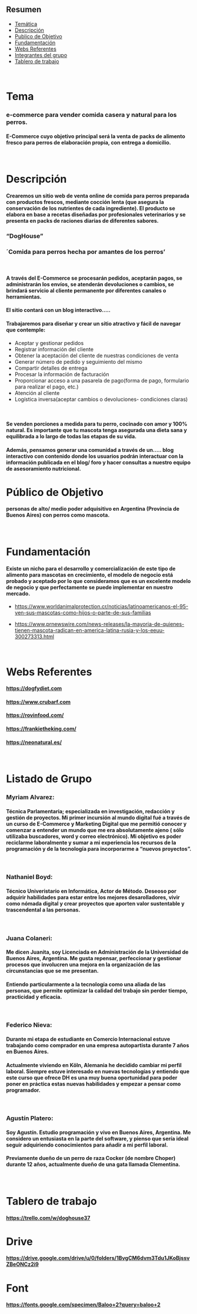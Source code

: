 ## Resumen   
- [Temática](#Tema)
- [Descripción](#Descripción)
- [Publico de Objetivo](#Público-de-Objetivo)
- [Fundamentación](#Fundamentación)
- [Webs Referentes](#Webs-Referentes)
- [Integrantes del grupo](#Listado-de-Grupo)
- [Tablero de trabajo](#Tablero-de-trabajo) 
<br  />

# Tema 
### e-commerce para vender comida casera y natural para los perros.
#### E-Commerce cuyo objetivo principal será la venta de packs de alimento fresco para perros de elaboración propia, con entrega a domicilio.
<br  />

# Descripción

#### Crearemos un sitio web de venta online de comida para perros preparada con productos frescos, mediante cocción lenta (que asegura la conservación de los nutrientes de cada ingrediente). El producto se elabora en base a recetas diseñadas por profesionales veterinarios y se presenta en packs de raciones diarias de diferentes sabores.         
###                               **“DogHouse”**
###         **´Comida para perros hecha por amantes de los perros’**
<br />

#### A través del E-Commerce se procesarán pedidos, aceptarán pagos, se administrarán los envíos, se atenderán devoluciones o cambios, se brindará servicio al cliente permanente por diferentes canales o herramientas. 
#### El sitio contará con un blog interactivo…..

#### Trabajaremos para diseñar y crear un sitio atractivo y fácil de navegar que contemple:
- Aceptar y gestionar pedidos
- Registrar información del cliente
- Obtener la aceptación del cliente de nuestras condiciones de venta
- Generar número de pedido y seguimiento del mismo
- Compartir detalles de entrega
- Procesar la información de facturación
- Proporcionar acceso a una pasarela de pago(forma de pago, formulario para realizar el pago, etc.)
- Atención al cliente
- Logística inversa(aceptar cambios o devoluciones- condiciones claras)
<br />

#### Se venden porciones a medida para tu perro, cocinado con amor y 100% natural. Es importante que tu mascota tenga asegurada una dieta sana y equilibrada a lo largo de todas las etapas de su vida.

#### Además, pensamos generar una comunidad a través de un….. blog interactivo con contenido donde los usuarios podrán interactuar con la información publicada en el blog/ foro y hacer consultas a nuestro equipo de asesoramiento nutricional.


# Público de Objetivo
#### personas de alto/ medio poder adquisitivo en Argentina (Provincia de Buenos Aires) con perros como mascota.
<br  />

# Fundamentación 
#### Existe un nicho para el desarrollo y comercialización de este tipo de alimento para mascotas en crecimiento, el modelo de negocio está probado y aceptado por lo que consideramos que es un excelente modelo de negocio y que perfectamente se puede implementar en nuestro mercado. 

- https://www.worldanimalprotection.cr/noticias/latinoamericanos-el-95-ven-sus-mascotas-como-hijos-o-parte-de-sus-familias

- https://www.prnewswire.com/news-releases/la-mayoria-de-quienes-tienen-mascota-radican-en-america-latina-rusia-y-los-eeuu-300273313.html
<br />

# Webs Referentes 
#### https://dogfydiet.com
#### https://www.crubarf.com
#### https://rovinfood.com/
#### https://frankietheking.com/
#### https://neonatural.es/

<br  />


# Listado de Grupo

### Myriam Alvarez:
#### Técnica Parlamentaria; especializada en investigación, redacción y gestión de proyectos. Mi primer incursión al mundo digital fué a través de un curso de E-Commerce y Marketing Digital que me permitió conocer y comenzar a entender un mundo que me era absolutamente ajeno ( sólo utilizaba buscadores, word y correo electrónico). Mi objetivo es poder reciclarme laboralmente y sumar a mi experiencia los recursos de la programación y de la tecnología para incorporarme a “nuevos proyectos”. 

<br  />

### Nathaniel Boyd:
#### Técnico Univeristario en Informática, Actor de Método. Deseoso por adquirir habilidades para estar entre los mejores desarolladores, vivir como nómada digital y crear proyectos que aporten valor sustentable y trascendental a las personas. 

<br  />

### Juana Colaneri:
#### Me dicen Juanita, soy Licenciada en Administración de la Universidad de Buenos Aires, Argentina. Me gusta repensar, perfeccionar y gestionar procesos que involucren una mejora en la organización de las circunstancias que se me presentan. 
#### Entiendo particularmente a la tecnología como una aliada de las personas, que permite optimizar la calidad del trabajo sin perder tiempo, practicidad y eficacia.

<br  />

### Federico Nieva:
#### Durante mi etapa de estudiante en Comercio Internacional estuve trabajando como comprador en una empresa autopartista durante 7 años en Buenos Aires. 
#### Actualmente viviendo en Köln, Alemania he decidido cambiar mi perfil laboral. Siempre estuve interesado en nuevas tecnologías y entiendo que este curso que ofrece DH es una muy buena oportunidad para poder poner en práctica estas nuevas habilidades y empezar a pensar como programador. 

<br  />

### Agustín Platero:
#### Soy Agustín. Estudio programación y vivo en Buenos Aires, Argentina. Me considero un entusiasta en la parte del software, y pienso que sería ideal seguir adquiriendo conocimientos para añadir a mi perfil laboral.
#### Previamente dueño de un perro de raza Cocker (de nombre Choper) durante 12 años, actualmente dueño de una gata llamada Clementina.

<br  />


# Tablero de trabajo

#### https://trello.com/w/doghouse37

# Drive

#### https://drive.google.com/drive/u/0/folders/1BvgCM6dvm3Tdu1JKoBjssvZBeONCz2i9

# Font

#### https://fonts.google.com/specimen/Baloo+2?query=baloo+2









